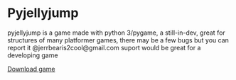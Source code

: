 <html>
<h1>Pyjellyjump</h1>
<p>pyjellyjump is a game made with python 3/pygame, a still-in-dev, great for structures of many platformer games, there may be a few bugs but you can report it @jerrbearis2cool@gmail.com suport would be great for a developing game</p>
<a href="pyjump.exe" download>Download game</a>
</html>
